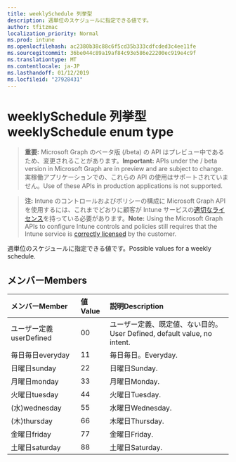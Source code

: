 ```yaml
---
title: weeklySchedule 列挙型
description: 週単位のスケジュールに指定できる値です。
author: tfitzmac
localization_priority: Normal
ms.prod: intune
ms.openlocfilehash: ac2380b38c88c6f5cd35b333cdfcded3c4ee11fe
ms.sourcegitcommit: 36be044c89a19af84c93e586e22200ec919e4c9f
ms.translationtype: MT
ms.contentlocale: ja-JP
ms.lasthandoff: 01/12/2019
ms.locfileid: "27928431"
---
```

# <a name="weeklyschedule-enum-type"></a><span data-ttu-id="f87fb-103">weeklySchedule 列挙型</span><span class="sxs-lookup"><span data-stu-id="f87fb-103">weeklySchedule enum type</span></span>

> <span data-ttu-id="f87fb-104">**重要:** Microsoft Graph のベータ版 (/beta) の API はプレビュー中であるため、変更されることがあります。</span><span class="sxs-lookup"><span data-stu-id="f87fb-104">**Important:** APIs under the / beta version in Microsoft Graph are in preview and are subject to change.</span></span> <span data-ttu-id="f87fb-105">実稼働アプリケーションでの、これらの API の使用はサポートされていません。</span><span class="sxs-lookup"><span data-stu-id="f87fb-105">Use of these APIs in production applications is not supported.</span></span>

> <span data-ttu-id="f87fb-106">**注:** Intune のコントロールおよびポリシーの構成に Microsoft Graph API を使用するには、これまでどおりに顧客が Intune サービスの[適切なライセンス](https://go.microsoft.com/fwlink/?linkid=839381)を持っている必要があります。</span><span class="sxs-lookup"><span data-stu-id="f87fb-106">**Note:** Using the Microsoft Graph APIs to configure Intune controls and policies still requires that the Intune service is [correctly licensed](https://go.microsoft.com/fwlink/?linkid=839381) by the customer.</span></span>

<span data-ttu-id="f87fb-107">週単位のスケジュールに指定できる値です。</span><span class="sxs-lookup"><span data-stu-id="f87fb-107">Possible values for a weekly schedule.</span></span>
## <a name="members"></a><span data-ttu-id="f87fb-108">メンバー</span><span class="sxs-lookup"><span data-stu-id="f87fb-108">Members</span></span>
|<span data-ttu-id="f87fb-109">メンバー</span><span class="sxs-lookup"><span data-stu-id="f87fb-109">Member</span></span>|<span data-ttu-id="f87fb-110">値</span><span class="sxs-lookup"><span data-stu-id="f87fb-110">Value</span></span>|<span data-ttu-id="f87fb-111">説明</span><span class="sxs-lookup"><span data-stu-id="f87fb-111">Description</span></span>|
|:---|:---|:---|
|<span data-ttu-id="f87fb-112">ユーザー定義</span><span class="sxs-lookup"><span data-stu-id="f87fb-112">userDefined</span></span>|<span data-ttu-id="f87fb-113">0</span><span class="sxs-lookup"><span data-stu-id="f87fb-113">0</span></span>|<span data-ttu-id="f87fb-114">ユーザー定義、既定値、ない目的。</span><span class="sxs-lookup"><span data-stu-id="f87fb-114">User Defined, default value, no intent.</span></span>|
|<span data-ttu-id="f87fb-115">毎日毎日</span><span class="sxs-lookup"><span data-stu-id="f87fb-115">everyday</span></span>|<span data-ttu-id="f87fb-116">1</span><span class="sxs-lookup"><span data-stu-id="f87fb-116">1</span></span>|<span data-ttu-id="f87fb-117">毎日毎日。</span><span class="sxs-lookup"><span data-stu-id="f87fb-117">Everyday.</span></span>|
|<span data-ttu-id="f87fb-118">日曜日</span><span class="sxs-lookup"><span data-stu-id="f87fb-118">sunday</span></span>|<span data-ttu-id="f87fb-119">2</span><span class="sxs-lookup"><span data-stu-id="f87fb-119">2</span></span>|<span data-ttu-id="f87fb-120">日曜日</span><span class="sxs-lookup"><span data-stu-id="f87fb-120">Sunday.</span></span>|
|<span data-ttu-id="f87fb-121">月曜日</span><span class="sxs-lookup"><span data-stu-id="f87fb-121">monday</span></span>|<span data-ttu-id="f87fb-122">3</span><span class="sxs-lookup"><span data-stu-id="f87fb-122">3</span></span>|<span data-ttu-id="f87fb-123">月曜日</span><span class="sxs-lookup"><span data-stu-id="f87fb-123">Monday.</span></span>|
|<span data-ttu-id="f87fb-124">火曜日</span><span class="sxs-lookup"><span data-stu-id="f87fb-124">tuesday</span></span>|<span data-ttu-id="f87fb-125">4</span><span class="sxs-lookup"><span data-stu-id="f87fb-125">4</span></span>|<span data-ttu-id="f87fb-126">火曜日</span><span class="sxs-lookup"><span data-stu-id="f87fb-126">Tuesday.</span></span>|
|<span data-ttu-id="f87fb-127">(水)</span><span class="sxs-lookup"><span data-stu-id="f87fb-127">wednesday</span></span>|<span data-ttu-id="f87fb-128">5</span><span class="sxs-lookup"><span data-stu-id="f87fb-128">5</span></span>|<span data-ttu-id="f87fb-129">水曜日</span><span class="sxs-lookup"><span data-stu-id="f87fb-129">Wednesday.</span></span>|
|<span data-ttu-id="f87fb-130">(木)</span><span class="sxs-lookup"><span data-stu-id="f87fb-130">thursday</span></span>|<span data-ttu-id="f87fb-131">6</span><span class="sxs-lookup"><span data-stu-id="f87fb-131">6</span></span>|<span data-ttu-id="f87fb-132">木曜日</span><span class="sxs-lookup"><span data-stu-id="f87fb-132">Thursday.</span></span>|
|<span data-ttu-id="f87fb-133">金曜日</span><span class="sxs-lookup"><span data-stu-id="f87fb-133">friday</span></span>|<span data-ttu-id="f87fb-134">7</span><span class="sxs-lookup"><span data-stu-id="f87fb-134">7</span></span>|<span data-ttu-id="f87fb-135">金曜日</span><span class="sxs-lookup"><span data-stu-id="f87fb-135">Friday.</span></span>|
|<span data-ttu-id="f87fb-136">土曜日</span><span class="sxs-lookup"><span data-stu-id="f87fb-136">saturday</span></span>|<span data-ttu-id="f87fb-137">8</span><span class="sxs-lookup"><span data-stu-id="f87fb-137">8</span></span>|<span data-ttu-id="f87fb-138">土曜日</span><span class="sxs-lookup"><span data-stu-id="f87fb-138">Saturday.</span></span>|





